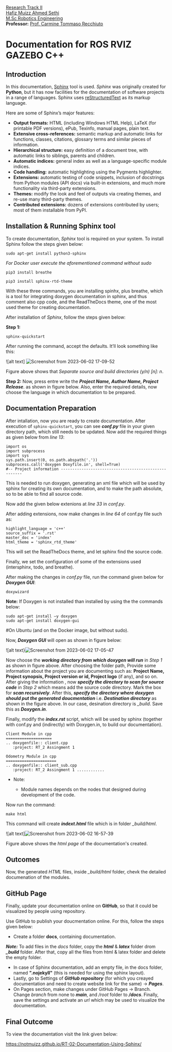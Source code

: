 [Research Track II](https://corsi.unige.it/en/off.f/2022/ins/60236)<br>
[Hafiz Muizz Ahmed Sethi](https://github.com/notMuizz)<br>
[M.Sc Robotics Engineering](https://corsi.unige.it/corsi/10635)<br>
**Professor:** [Prof. Carmine Tommaso Recchiuto](https://rubrica.unige.it/personale/UkNDWV1r)

# Documentation for ROS RVIZ GAZEBO C++

## Introduction
In this documentation, [Sphinx](https://www.sphinx-doc.org/en/master/) tool is used. *Sphinx* was originally created for **Python**, but it has now facilities for the documentation of software projects in a range of languages. Sphinx uses [reStructuredText](https://docutils.sourceforge.io/rst.html) as its markup language. 

Here are some of Sphinx’s major features:

* **Output formats:** HTML (including Windows HTML Help), LaTeX (for printable PDF versions), ePub, Texinfo, manual pages, plain text.
* **Extensive cross-references:** semantic markup and automatic links for functions, classes, citations, glossary terms and similar pieces of information.
* **Hierarchical structure:** easy definition of a document tree, with automatic links to siblings, parents and children.
* **Automatic indices:** general index as well as a language-specific module indices.
* **Code handling:** automatic highlighting using the Pygments highlighter.
* **Extensions:** automatic testing of code snippets, inclusion of docstrings from Python modules (API docs) via built-in extensions, and much more functionality via third-party extensions.
* **Themes:** modify the look and feel of outputs via creating themes, and re-use many third-party themes.
* **Contributed extensions:** dozens of extensions contributed by users; most of them installable from PyPI.

## Installation & Running Sphinx tool

To create documentation, *Sphinx* tool is required on your system. To install Sphinx follow the steps given below:

```
sudo apt-get install python3-sphinx
```
*For Docker user execute the aforementioned command without sudo*

```
pip3 install breathe
```
```
pip3 install sphinx-rtd-theme
```
With these three commands, you are installing spinhx, plus breathe, which is a tool for integrating doxygen documentation in sphinx, and thus comment also cpp code, and the ReadTheDocs theme, one of the most used theme for creating documentation.

After installation of *Sphinx*, follow the steps given below:

**Step 1:** 
```
sphinx-quickstart
```

After running the command, accept the defaults. It’ll look something like this: 

![alt text] ![Screenshot from 2023-06-02 17-09-52](https://github.com/notMuizz/RT-02-Documentation-Using-Sphinx/assets/123844091/0cb52818-fa31-4bc9-9cbe-3e22541e7b0a)


Figure above shows that *Separate source and build directories (y/n) [n]: n*. 

**Step 2:** Now, press entre write the ***Project Name, Author Name, Project Release***. as shown in figure below. Also, enter the required details, now choose the language in which documentation to be prepared. 



## Documentation Preparation

After intallation, now you are ready to create documentation. After execution of ```sphinx-quickstart```, you can see ***conf.py*** file in your given directory path, which still needs to be updated. Now add the required things as given below from *line 13*: 

```
import os
import subprocess
import sys
sys.path.insert(0, os.path.abspath('.'))
subprocess.call('doxygen Doxyfile.in', shell=True)
#-- Project information -----------------------------------------------------
```
This is needed to run doxygen, generating an xml file which will be used by sphinx for creating its own documentation, and to make the path absolute, so to be able to find all source code.

Now add the given below extenions at *line 33* in *conf.py*. 

After adding extensions, now make changes in *line 64* of conf.py file such as:
```
highlight_language = 'c++'
source_suffix = '.rst'
master_doc = 'index'
html_theme = 'sphinx_rtd_theme'
```
This will set the ReadTheDocs theme, and let sphinx find the source code.

Finally, we set the configuration of some of the extensions used (intersphinx, todo, and
breathe).

After making the changes in *conf.py* file, run the command given below for ***Doxygen GUI***:
```
doxywizard
```
**Note:** If Doxygen is not installed than installed by using the the commands below:

```
sudo apt-get install –y doxygen
sudo apt-get install doxygen-gui
```
#On Ubuntu (and on the Docker image, but without sudo).

Now, ***Doxygen GUI*** will open as shown in figure below:

![alt text}![Screenshot from 2023-06-02 17-05-47](https://github.com/notMuizz/RT-02-Documentation-Using-Sphinx/assets/123844091/de8242b9-680f-4d42-b3b4-f50ecc528041)


Now choose the ***working directory from which doxygen will run*** in *Step 1* as shown in figure above. After choosing the folder path, Provide some information about the project you are documenting such as: **Project Name, Project synopsis, Project version or id, Project logo** (if any), and so on. After giving the information , now ***specify the directory to scan for source code*** in *Step 2* which means add the source code directory. Mark the box for ***scan recursively***. After this, ***specify the directory where doxygen should put the generated doucmentation*** i.e. ***Destination directory*** as shown in the figure above. In our case, desination directory is *_build*. Save this as ***Doxygen.in***.

Finally, modify the ***index.rst*** script, which will be used by sphinx (together with
conf.py and (indirectly) with Doxygen.in, to build our documentation).

```
Client Module in cpp
====================
.. doxygenfile:: client.cpp
   :project: RT_2 Assingment 1
   
Odometry Module in cpp
======================
.. doxygenfile:: client_sub.cpp
   :project: RT_2 Assingment 1 ............
```
* Note: 
     <ul>
     <li>Module names depends on the nodes that designed during development of the code.</li>
    
     </ul>

Now run the command:
```
make html
```
This command will create ***indext.html*** file which is in folder *_build/html*.

![alt text]![Screenshot from 2023-06-02 16-57-39](https://github.com/notMuizz/RT-02-Documentation-Using-Sphinx/assets/123844091/27c217bd-da77-4b88-93a3-b1ec9aa73e26)


Figure above shows the *html page* of the documentation's created. 

## Outcomes

Now, the generated *HTML* files, inside *_build/html* folder, chevk the detailed documenation of the modules.


## GitHub Page

Finally, update your documentation online on **GitHub**, so that it could be visualized by people using repository.

Use GitHub to publish your doucmentation online. For this, follow the steps given below:

* Create a folder **docs**, containing documentation.

***Note:*** To add files in the *docs* folder, copy the ***html*** & ***latex*** folder drom ***_build*** folder. After that, copy all the files from html & latex folder and delete the empty folder.

* In case of Sphinx documentation, add an empty file, in the docs folder, named **".nojekyll"** (this is needed for using
the sphinx layout).
* Lastly, go to Settings of ***GitHub repository*** (for which you creayed documentation and need to create website link for the same) -> ***Pages***.
* On Pages section, make changes under GitHub Pages -> Branch. Change *branch* from none to ***main***, and */root* folder to ***/docs***. Finally, save the settings and activate an *url* which may be used to visualize the documentation.

## Final Outcome

To view the documentation visit the link given below: 

 https://notmuizz.github.io/RT-02-Documentation-Using-Sphinx/
